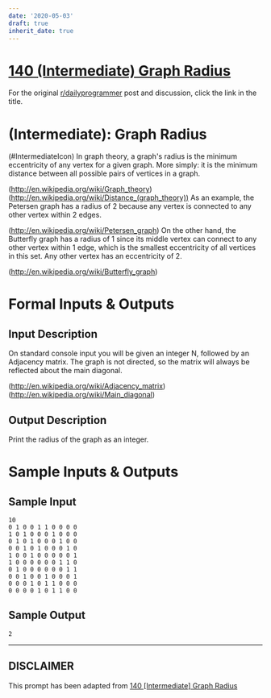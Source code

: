```yaml
---
date: '2020-05-03'
draft: true
inherit_date: true
---
```


# [140 (Intermediate) Graph Radius](https://www.reddit.com/r/dailyprogrammer/comments/1tiz4z/122313_challenge_140_intermediate_graph_radius/)

For the original [r/dailyprogrammer](https://www.reddit.com/r/dailyprogrammer/) post and discussion, click the link in the title.

#  (Intermediate): Graph Radius
(#IntermediateIcon)
In graph theory, a graph's radius is the minimum eccentricity of any vertex for a given graph. More simply: it is the minimum distance between all possible pairs of vertices in a graph.

(http://en.wikipedia.org/wiki/Graph_theory)
(http://en.wikipedia.org/wiki/Distance_(graph_theory))
As an example, the Petersen graph has a radius of 2 because any vertex is connected to any other vertex within 2 edges.

(http://en.wikipedia.org/wiki/Petersen_graph)
On the other hand, the Butterfly graph has a radius of 1 since its middle vertex can connect to any other vertex within 1 edge, which is the smallest eccentricity of all vertices in this set. Any other vertex has an eccentricity of 2.

(http://en.wikipedia.org/wiki/Butterfly_graph)
# Formal Inputs & Outputs
## Input Description
On standard console input you will be given an integer N, followed by an Adjacency matrix. The graph is not directed, so the matrix will always be reflected about the main diagonal.

(http://en.wikipedia.org/wiki/Adjacency_matrix)
(http://en.wikipedia.org/wiki/Main_diagonal)
## Output Description
Print the radius of the graph as an integer.

# Sample Inputs & Outputs
## Sample Input

```
10
0 1 0 0 1 1 0 0 0 0
1 0 1 0 0 0 1 0 0 0
0 1 0 1 0 0 0 1 0 0
0 0 1 0 1 0 0 0 1 0
1 0 0 1 0 0 0 0 0 1
1 0 0 0 0 0 0 1 1 0
0 1 0 0 0 0 0 0 1 1
0 0 1 0 0 1 0 0 0 1
0 0 0 1 0 1 1 0 0 0
0 0 0 0 1 0 1 1 0 0
```
## Sample Output

```
2
```

----
## **DISCLAIMER**
This prompt has been adapted from [140 [Intermediate] Graph Radius](https://www.reddit.com/r/dailyprogrammer/comments/1tiz4z/122313_challenge_140_intermediate_graph_radius/
)
